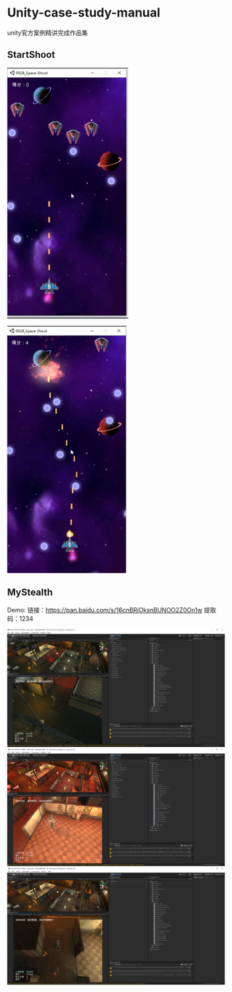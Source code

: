 # Unity-case-study-manual
unity官方案例精讲完成作品集


## StartShoot

![1](https://github.com/HelloSpecter/Unity-case-study-manual/blob/main/%E6%88%AA%E5%9B%BE/SpaceShoot1.png)

![2](https://github.com/HelloSpecter/Unity-case-study-manual/blob/main/%E6%88%AA%E5%9B%BE/SpaceShoot2.png)



## MyStealth

Demo:
链接：<https://pan.baidu.com/s/16cnBRiOksnBUNOO2Z0On1w> 
提取码：1234 


![1](https://github.com/HelloSpecter/Unity-case-study-manual/blob/main/%E6%88%AA%E5%9B%BE/MyStealth1.png)
![2](https://github.com/HelloSpecter/Unity-case-study-manual/blob/main/%E6%88%AA%E5%9B%BE/MyStealth2.png)
![3](https://github.com/HelloSpecter/Unity-case-study-manual/blob/main/%E6%88%AA%E5%9B%BE/MyStealth3.png)
